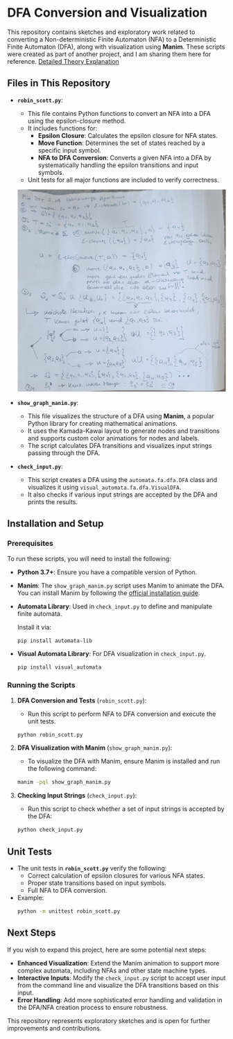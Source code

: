 # DFA Conversion and Visualization

This repository contains sketches and exploratory work related to converting a Non-deterministic Finite Automaton (NFA) to a Deterministic Finite Automaton (DFA), along with visualization using **Manim**. These scripts were created as part of another project, and I am sharing them here for reference.
[Detailed Theory Explanation](./THEORY.md)

## Files in This Repository

- **`robin_scott.py`**:

  - This file contains Python functions to convert an NFA into a DFA using the epsilon-closure method.
  - It includes functions for:
    - **Epsilon Closure**: Calculates the epsilon closure for NFA states.
    - **Move Function**: Determines the set of states reached by a specific input symbol.
    - **NFA to DFA Conversion**: Converts a given NFA into a DFA by systematically handling the epsilon transitions and input symbols.
  - Unit tests for all major functions are included to verify correctness.

  ![Rabin and Scott](./rabin.jpg)

- **`show_graph_manim.py`**:

  - This file visualizes the structure of a DFA using **Manim**, a popular Python library for creating mathematical animations.
  - It uses the Kamada-Kawai layout to generate nodes and transitions and supports custom color animations for nodes and labels.
  - The script calculates DFA transitions and visualizes input strings passing through the DFA.

- **`check_input.py`**:
  - This script creates a DFA using the `automata.fa.dfa.DFA` class and visualizes it using `visual_automata.fa.dfa.VisualDFA`.
  - It also checks if various input strings are accepted by the DFA and prints the results.

## Installation and Setup

### Prerequisites

To run these scripts, you will need to install the following:

- **Python 3.7+**: Ensure you have a compatible version of Python.
- **Manim**: The `show_graph_manim.py` script uses Manim to animate the DFA. You can install Manim by following the [official installation guide](https://docs.manim.community/en/stable/installation.html).
- **Automata Library**: Used in `check_input.py` to define and manipulate finite automata.

  Install it via:

  ```bash
  pip install automata-lib
  ```

- **Visual Automata Library**: For DFA visualization in `check_input.py`.
  ```bash
  pip install visual_automata
  ```

### Running the Scripts

1. **DFA Conversion and Tests** (`robin_scott.py`):

   - Run this script to perform NFA to DFA conversion and execute the unit tests.

   ```bash
   python robin_scott.py
   ```

2. **DFA Visualization with Manim** (`show_graph_manim.py`):

   - To visualize the DFA with Manim, ensure Manim is installed and run the following command:

   ```bash
   manim -pql show_graph_manim.py
   ```

3. **Checking Input Strings** (`check_input.py`):
   - Run this script to check whether a set of input strings is accepted by the DFA:
   ```bash
   python check_input.py
   ```

## Unit Tests

- The unit tests in **`robin_scott.py`** verify the following:
  - Correct calculation of epsilon closures for various NFA states.
  - Proper state transitions based on input symbols.
  - Full NFA to DFA conversion.
- Example:
  ```bash
  python -m unittest robin_scott.py
  ```

## Next Steps

If you wish to expand this project, here are some potential next steps:

- **Enhanced Visualization**: Extend the Manim animation to support more complex automata, including NFAs and other state machine types.
- **Interactive Inputs**: Modify the `check_input.py` script to accept user input from the command line and visualize the DFA transitions based on this input.
- **Error Handling**: Add more sophisticated error handling and validation in the DFA/NFA creation process to ensure robustness.

This repository represents exploratory sketches and is open for further improvements and contributions.
